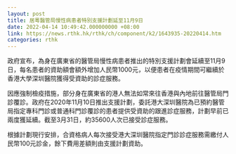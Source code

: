 ```yaml
---
layout: post
title: 居粵醫管局慢性病患者特別支援計劃延至11月9日
date: 2022-04-14 10:49:42.000000000 +08:00
link: https://news.rthk.hk/rthk/ch/component/k2/1643935-20220414.htm
categories: rthk
---
```


政府宣布，為身在廣東省的醫管局慢性病患者推出的特別支援計劃會延續至11月9日，每名患者的資助額會額外增加人民幣1000元，以便患者在疫情期間可繼續於香港大學深圳醫院獲得受資助的診症服務。

因應強制檢疫措施，部分身在廣東省的港人無法如常來往香港與內地前往醫管局門診覆診。政府在2020年11月10日推出支援計劃，委託港大深圳醫院為已預約醫管局指定專科門診或普通科門診覆診的患者提供受資助的跟進診症服務，計劃早前已兩度獲延續。截至3月31日，約35600人次已接受診症服務。

根據計劃現行安排，合資格病人每次接受港大深圳醫院指定門診診症服務需繳付人民幣100元診金，餘下費用差額則由支援計劃資助。

